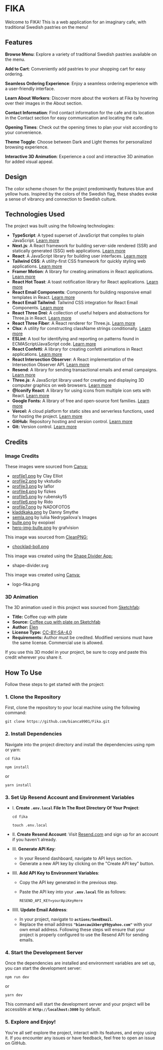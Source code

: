 # FIKA

Welcome to FIKA! This is a web application for an imaginary cafe, with traditional Swedish pastries on the menu!

## Features

**Browse Menu**: Explore a variety of traditional Swedish pastries available on the menu.

**Add to Cart**: Conveniently add pastries to your shopping cart for easy ordering.

**Seamless Ordering Experience**: Enjoy a seamless ordering experience with a user-friendly interface.

**Learn About Workers**: Discover more about the workers at Fika by hovering over their images in the About section.

**Contact Information**: Find contact information for the cafe and its location in the Contact section for easy communication and locating the cafe.

**Opening Times**: Check out the opening times to plan your visit according to your convenience.

**Theme Toggle**: Choose between Dark and Light themes for personalized browsing experience.

**Interactive 3D Animation**: Experience a cool and interactive 3D animation for added visual appeal.

## Design

The color scheme chosen for the project predominantly features blue and yellow hues. Inspired by the colors of the Swedish flag, these shades evoke a sense of vibrancy and connection to Swedish culture.

## Technologies Used

The project was built using the following technologies:

- **TypeScript**: A typed superset of JavaScript that compiles to plain JavaScript. [Learn more](https://www.typescriptlang.org/)
- **Next.js**: A React framework for building server-side rendered (SSR) and statically generated (SSG) web applications. [Learn more](https://nextjs.org/)
- **React**: A JavaScript library for building user interfaces. [Learn more](https://reactjs.org/)
- **Tailwind CSS**: A utility-first CSS framework for quickly styling web applications. [Learn more](https://tailwindcss.com/)
- **Framer Motion**: A library for creating animations in React applications. [Learn more](https://framer.com/motion/)
- **React Hot Toast**: A toast notification library for React applications. [Learn more](https://react-hot-toast.com/)
- **React Email Components**: Components for building responsive email templates in React. [Learn more](https://react.email/)
- **React Email Tailwind**: Tailwind CSS integration for React Email Components. [Learn more](https://react.email/docs/components/tailwind)
- **React Three Drei**: A collection of useful helpers and abstractions for Three.js in React. [Learn more](https://github.com/pmndrs/drei)
- **React Three Fiber**: A React renderer for Three.js. [Learn more](https://github.com/pmndrs/react-three-fiber)
- **Clsx**: A utility for constructing className strings conditionally. [Learn more](https://www.npmjs.com/package/clsx)
- **ESLint**: A tool for identifying and reporting on patterns found in ECMAScript/JavaScript code. [Learn more](https://eslint.org/)
- **React Confetti**: A library for creating confetti animations in React applications. [Learn more](https://www.npmjs.com/package/react-confetti)
- **React Intersection Observer**: A React implementation of the Intersection Observer API. [Learn more](https://www.npmjs.com/package/react-intersection-observer)
- **Resend**: A library for sending transactional emails and email campaigns. [Learn more](https://resend.io/)
- **Three.js**: A JavaScript library used for creating and displaying 3D computer graphics on web browsers. [Learn more](https://threejs.org/)
- **@Iconify React**: A library for using icons from multiple icon sets with React. [Learn more](https://iconify.design/)
- **Google Fonts:** A library of free and open-source font families. [Learn more](https://fonts.google.com/)
- **Vercel:** A cloud platform for static sites and serverless functions, used for hosting the project. [Learn more](https://vercel.com/)
- **GitHub:** Repository hosting and version control. [Learn more](https://github.com/)
- **Git:** Version control. [Learn more](https://git-scm.com/)

## Credits

### Image Credits

These images were sourced from [Canva:](https://www.canva.com/)

- [profile1.png](https://www.canva.com/photos/MAFT9Dv11Ao/) by Clay Elliot
- [profile2.png](https://www.canva.com/photos/MAFIRyOkyTc/) by vkstudio
- [profile3.png](https://www.canva.com/photos/MAEJKFvt43w/) by laflor
- [profile4.png](https://www.canva.com/photos/MAEMVzdhOWY/) by fizkes
- [profile5.png](https://www.canva.com/photos/MAEHvVwd5Dw/) by rubensky15
- [profile6.png](https://www.canva.com/photos/MADdwn9yn4Y/) by Rido
- [profile7.png](https://www.canva.com/photos/MADarGmvW0Y/) by NADOFOTOS
- [kladdkaka.png](https://www.canva.com/photos/MABMXls1wWY/) by Danny Smythe
- [semla.png](https://www.canva.com/photos/MAE0-ydBtwI/) by Iuliia Nedrygailova's Images
- [bulle.png](https://www.canva.com/photos/MADFFMlcknU/) by exopixel
- [hero-img-bulle.png](https://www.canva.com/photos/MAFDtHJUsUc/) by grafvision

This image was sourced from [CleanPNG:](https://www.cleanpng.com/)

- [chocklad-boll.png](https://www.cleanpng.com/png-havregrynskugle-deepavali-gifts-6597504/)

This image was created using the [Shape Divider App:](https://www.shapedivider.app/)
- shape-divider.svg

This image was created using [Canva:](https://www.canva.com/)
- logo-fika.png

### 3D Animation

The 3D animation used in this project was sourced from [Sketchfab](https://sketchfab.com/):

- **Title:** Coffee cup with plate
- **Source:** [Coffee cup with plate on Sketchfab](https://sketchfab.com/3d-models/coffee-cup-with-plate-c3132a723f434ce2b94e2e563420ef7a)
- **Author:** [Elen](https://sketchfab.com/Kitty999)
- **License Type:** [CC-BY-SA-4.0](http://creativecommons.org/licenses/by-sa/4.0/)
- **Requirements:** Author must be credited. Modified versions must have the same license. Commercial use is allowed.

If you use this 3D model in your project, be sure to copy and paste this credit wherever you share it.


## How To Use
Follow these steps to get started with the project:

### **1. Clone the Repository**

First, clone the repository to your local machine using the following command:
```
git clone https://github.com/bianca9901/Fika.git
```

### **2. Install Dependencies**

Navigate into the project directory and install the dependencies using npm or yarn:

```
cd fika
```
```
npm install
```
or
```
yarn install
```


### **3. Set Up Resend Account and Environment Variables**

- I. **Create `.env.local` File In The Root Directory Of Your Project**:
  
  ```
  cd fika
  ```
  ```
  touch .env.local
  ```
  
- II. **Create Resend Account**:
  Visit [Resend.com](http://resend.com/) and sign up for an account if you haven't already.
- III. **Generate API Key**:
    - In your Resend dashboard, navigate to API keys section.
    - Generate a new API key by clicking on the "Create API key" button.
- IIII. **Add API Key to Environment Variables**:
    - Copy the API key generated in the previous step.
    - Paste the API key into your **`.env.local`** file as follows:
      
        ```
      RESEND_API_KEY=yourApiKeyHere
        ```
        
- IIIII. **Update Email Address**:
    - In your project, navigate to **`actions/SendEmail`**.
    - Replace the email address **`"biancawikberg99@yahoo.com"`** with your own email address.
Following these steps will ensure that your project is properly configured to use the Resend API for sending emails.

### **4. Start the Development Server**

Once the dependencies are installed and environment variables are set up, you can start the development server:
```
npm run dev
```
or
```
yarn dev
```
This command will start the development server and your project will be accessible at **`http://localhost:3000`** by default.

### **5. Explore and Enjoy!**
You're all set! explore the project, interact with its features, and enjoy using it. If you encounter any issues or have feedback, feel free to open an issue on GitHub.
